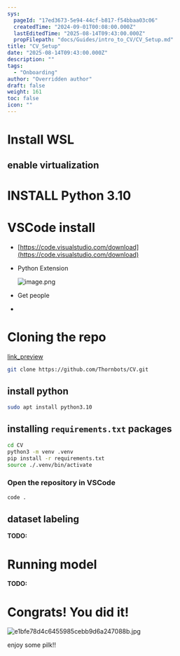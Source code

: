 ```yaml
---
sys:
  pageId: "17ed3673-5e94-44cf-b817-f54bbaa03c06"
  createdTime: "2024-09-01T00:08:00.000Z"
  lastEditedTime: "2025-08-14T09:43:00.000Z"
  propFilepath: "docs/Guides/intro_to_CV/CV_Setup.md"
title: "CV_Setup"
date: "2025-08-14T09:43:00.000Z"
description: ""
tags:
  - "Onboarding"
author: "Overridden author"
draft: false
weight: 161
toc: false
icon: ""
---
```


# Install WSL

## enable virtualization

# INSTALL Python 3.10

# VSCode install

- [https://code.visualstudio.com/download](https://code.visualstudio.com/download)
- Python Extension

	![image.png](https://prod-files-secure.s3.us-west-2.amazonaws.com/d518164a-d88e-44d1-a4ee-3adb3bd8bce0/d82b6650-a5e4-4d3c-b8c9-93d817dae00e/image.png?X-Amz-Algorithm=AWS4-HMAC-SHA256&X-Amz-Content-Sha256=UNSIGNED-PAYLOAD&X-Amz-Credential=ASIAZI2LB46664PJI56W%2F20250815%2Fus-west-2%2Fs3%2Faws4_request&X-Amz-Date=20250815T140929Z&X-Amz-Expires=3600&X-Amz-Security-Token=IQoJb3JpZ2luX2VjEBQaCXVzLXdlc3QtMiJIMEYCIQDkRX94FtrpML2HROaN8DPSphsl25hEGbwv%2FS6XG8pZuAIhANi3WhPpPAA4xBkJ2megQ8wvh85KpOPdvbQZjgItNX9KKv8DCF0QABoMNjM3NDIzMTgzODA1Igwm0A%2FH3hNCQvhh740q3APaBaFINoNtrtL1rvm34pY5dEW7KhUUCBmY9scjcOCsUQoA5WHvI1qrJ4iz6HJBtquPZ4HQ55WiiAvryCihZ3N7DQ5GLBd4HHcFW5nsX4OC%2BpkpZv8%2BpBE1NbbRi1JdkIWcsrjNQ7wyi20kKitRJrIASEKTyuuIjj%2BbMvU0AgTJvDqhgG5kKnMluiQwCmXFPBlwx4oPobvLXqBVda%2FwYvcbg60ucGyBLymzGEUM8BQgwMuTSBdVfa9DemjevG2IVuiFPKB7619OzagVZ1FtFIkvOUdX9DhBwwvjBZS5jZeiCO5vGo2Ny0ezETQ%2FZ96hi7rPB%2F%2Fn0OXvvLNEtva%2FsHq32uGj6cCt7bXBLCryGgnVVQJ5ECfaucnkv4wzU3H2sDdnhH3%2BJeCvwTJIjOFsBGkrjgnRhFhqkBs6Blq411Qu55uAIqzh9m5VqTmlgs2xXbToCpwPt%2B2BI7sAPOmvFv9T5oF8ciDYXQir7ik6Y4lLDwlwzZdUyWQIbiGRPtWYChBck5nkZ3ZYP2GUdaAsO%2BqTIBh%2BpDPVmCZqfiXsQkSYrQSxiW1pGjwHH2IgAENeAVFSKEb1JHzHbqLim3kLKAfNJIvYArLRopIejn7Cw63Rhg8yiBCUUOluUU1ZLzCIt%2FzEBjqkASEz7r8lzyv4QScwcwmmYrCItbH2M8j8ryVj1scjQW%2BycbhY0PkrJtjwYYP85YCQDxkonT0qTb3TQ%2FvNzaffEsqgMuGJqDRaYybega1K3s53GiRTCZO4oFu2gI7r4BCPlNCXkWKDIvXIP47knQI9n1bhSkhA4rS%2FdU6RhBnn%2BmS8guF1hZBj2Ntp6ddgkRScmnZic8zbiG0bcEKQO%2B%2Bg9YB242Nx&X-Amz-Signature=b9afcf2868de71cbc49e51327a9593793af20db6e43f82e4336f24b50e52369e&X-Amz-SignedHeaders=host&x-amz-checksum-mode=ENABLED&x-id=GetObject)
- Get people
- 

# Cloning the repo

[link_preview](https://github.com/Thornbots/CV/)

```bash
git clone https://github.com/Thornbots/CV.git
```

## install python

```bash
sudo apt install python3.10
```

## installing `requirements.txt` packages

```bash
cd CV
python3 -m venv .venv
pip install -r requirements.txt
source ./.venv/bin/activate
```

### Open the repository in VSCode

```bash
code .
```

## dataset labeling  

**TODO:**

# Running model

**TODO:**

# Congrats! You did it!

![e1bfe78d4c6455985cebb9d6a247088b.jpg](https://prod-files-secure.s3.us-west-2.amazonaws.com/d518164a-d88e-44d1-a4ee-3adb3bd8bce0/7d1ce04e-65d6-40c8-814d-754280e9515a/e1bfe78d4c6455985cebb9d6a247088b.jpg?X-Amz-Algorithm=AWS4-HMAC-SHA256&X-Amz-Content-Sha256=UNSIGNED-PAYLOAD&X-Amz-Credential=ASIAZI2LB4667NU7JPUB%2F20250815%2Fus-west-2%2Fs3%2Faws4_request&X-Amz-Date=20250815T140928Z&X-Amz-Expires=3600&X-Amz-Security-Token=IQoJb3JpZ2luX2VjEBQaCXVzLXdlc3QtMiJHMEUCIDq%2FmKBuDpgUtrPZcZ1fCj8kd80vHygApJzVMBUMpbcdAiEAp5VGrfyhT7A6SuOZcqEUuAyyWESD3ccuBtI%2FgPW4ajkq%2FwMIXRAAGgw2Mzc0MjMxODM4MDUiDGmL6nNM%2BpUAJrlJiCrcA%2FJIJDDQ2NJFUwuPLJ%2Bgx2amIhD6aTqilH%2F%2BZ65yybDXs6t0EOq0h0NvE8JLNbim84yGew%2B0x2OGIDrQ2iZICKiwyKt8lLuMkvJsblMWAu2%2BfrpH%2B%2B1mXoKDp6Gn0z04NzzB%2BnWxUTPzuRW0FctpqZF5KkK%2BKJQ6GtqcNzFKwUjncYZ2syPmq1qF0AfeErICyu5Ekcn4HunaccV%2F3404bPprPLvO%2B%2BEp7vaz5wZT0vgzXJBt5RUWUi8sd6Hh%2BmXamxgHDYw%2B%2B9VGNaS7QHrn1D0HDOYV6Xj6Fw%2B40QyojENgsyA7pbgPczueNK08YLKxsLju8ZNVq%2FTiy9PaC41ds13clnKuyKL6AsQH3zi9rS5A9CHsWjetj9DPjX%2FnZfE1v0uxfDFbXRf%2BmJl%2FSVW8A%2BacQHLzW19yOAzEwWgs4saCoofGXU2XEPmfxPWQ%2FHnr9gJ%2Fhnxe%2FuD8FPkzvvbxHjeNuegtOxncgbiwEEoNDgPRmd77%2BSUBofbFVG8fCJYbcaCrhmDUMHNrYtIrt7KQ5nHSHNim4tkagNALBiiF%2Be7B0Elbq7aWpjYpJVMHRhzCnaV2tLLDM02b%2B6WRM8S7Vhi%2FWKGS%2FHnBachgQPd6wdMgXMrKznpkbMJghLJ5MOy2%2FMQGOqUBhKwdwpGG76K3Fw1o%2F%2BmlUGez4Htp36kQQ8EtqHtQsxreW356HfFo6fP3sYp9ZdUTSo6OnjJD1NwLceDW8CSUAN16vadHxeJoO9Vdn%2Fp2qaIAGQ1fiuMI%2BWvfWYnqDBEy3d1%2FPhrSF%2FUn5sDYmvF93%2FkGtxB0%2FKLe7TRgNwM1%2BqFAk4t%2BiH%2BbLg7U%2Ff4brD2nf7FnSo%2FSYy%2FS34KcZko1ngB8aqAJ&X-Amz-Signature=be17cb67d338f1c3db6aefbc018c6ec8ccd36fd6052f3a115296be1b4093129a&X-Amz-SignedHeaders=host&x-amz-checksum-mode=ENABLED&x-id=GetObject)

enjoy some pilk!!
